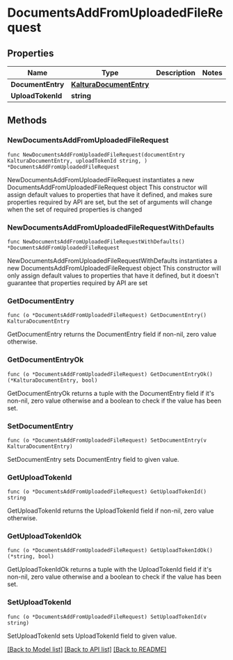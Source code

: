 # DocumentsAddFromUploadedFileRequest

## Properties

Name | Type | Description | Notes
------------ | ------------- | ------------- | -------------
**DocumentEntry** | [**KalturaDocumentEntry**](KalturaDocumentEntry.md) |  | 
**UploadTokenId** | **string** |  | 

## Methods

### NewDocumentsAddFromUploadedFileRequest

`func NewDocumentsAddFromUploadedFileRequest(documentEntry KalturaDocumentEntry, uploadTokenId string, ) *DocumentsAddFromUploadedFileRequest`

NewDocumentsAddFromUploadedFileRequest instantiates a new DocumentsAddFromUploadedFileRequest object
This constructor will assign default values to properties that have it defined,
and makes sure properties required by API are set, but the set of arguments
will change when the set of required properties is changed

### NewDocumentsAddFromUploadedFileRequestWithDefaults

`func NewDocumentsAddFromUploadedFileRequestWithDefaults() *DocumentsAddFromUploadedFileRequest`

NewDocumentsAddFromUploadedFileRequestWithDefaults instantiates a new DocumentsAddFromUploadedFileRequest object
This constructor will only assign default values to properties that have it defined,
but it doesn't guarantee that properties required by API are set

### GetDocumentEntry

`func (o *DocumentsAddFromUploadedFileRequest) GetDocumentEntry() KalturaDocumentEntry`

GetDocumentEntry returns the DocumentEntry field if non-nil, zero value otherwise.

### GetDocumentEntryOk

`func (o *DocumentsAddFromUploadedFileRequest) GetDocumentEntryOk() (*KalturaDocumentEntry, bool)`

GetDocumentEntryOk returns a tuple with the DocumentEntry field if it's non-nil, zero value otherwise
and a boolean to check if the value has been set.

### SetDocumentEntry

`func (o *DocumentsAddFromUploadedFileRequest) SetDocumentEntry(v KalturaDocumentEntry)`

SetDocumentEntry sets DocumentEntry field to given value.


### GetUploadTokenId

`func (o *DocumentsAddFromUploadedFileRequest) GetUploadTokenId() string`

GetUploadTokenId returns the UploadTokenId field if non-nil, zero value otherwise.

### GetUploadTokenIdOk

`func (o *DocumentsAddFromUploadedFileRequest) GetUploadTokenIdOk() (*string, bool)`

GetUploadTokenIdOk returns a tuple with the UploadTokenId field if it's non-nil, zero value otherwise
and a boolean to check if the value has been set.

### SetUploadTokenId

`func (o *DocumentsAddFromUploadedFileRequest) SetUploadTokenId(v string)`

SetUploadTokenId sets UploadTokenId field to given value.



[[Back to Model list]](../README.md#documentation-for-models) [[Back to API list]](../README.md#documentation-for-api-endpoints) [[Back to README]](../README.md)


